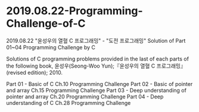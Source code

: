 # 2019.08.22-Programming-Challenge-of-C
2019.08.22 "윤성우의 열혈 C 프로그래밍" - "도전 프로그래밍" Solution of Part 01~04 Programming Challenge by C

Solutions of C programming problems provided in the last of each parts of the following book,
  윤성우(Seong-Woo Yun);『윤성우의 열혈 C 프로그래밍』(revised edition); 2010.

Part 01 - Basic of C
  Ch.10 Programming Challenge
Part 02 - Basic of pointer and array
  Ch.15 Programming Challenge
Part 03 - Deep understanding of pointer and array
  Ch.20 Programming Challenge
Part 04 - Deep understanding of C
  Ch.28 Programming Challenge
